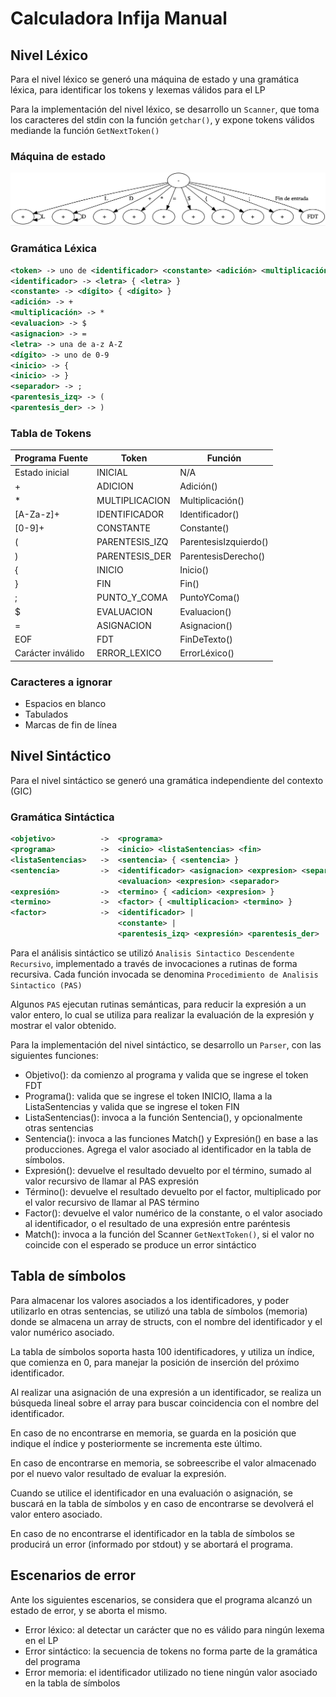 # Calculadora Infija Manual

## Nivel Léxico

Para el nivel léxico se generó una máquina de estado y una gramática léxica, para identificar los tokens y lexemas válidos para el LP

Para la implementación del nivel léxico, se desarrollo un `Scanner`, que toma los caracteres del stdin con la función `getchar()`, y expone tokens válidos mediande la función `GetNextToken()`

### Máquina de estado

![Diagrama](diagrama.png)

### Gramática Léxica

```xml
<token> -> uno de <identificador> <constante> <adición> <multiplicación> <evaluacion> <asignacion> <inicio> <fin> <separador> <parentesis_izq> <parentesis_der>
<identificador> -> <letra> { <letra> }
<constante> -> <dígito> { <dígito> }
<adición> -> +
<multiplicación> -> *
<evaluacion> -> $
<asignacion> -> =
<letra> -> una de a-z A-Z
<dígito> -> uno de 0-9
<inicio> -> {
<inicio> -> }
<separador> -> ;
<parentesis_izq> -> (
<parentesis_der> -> )
```

### Tabla de Tokens

| Programa Fuente   | Token          | Función               |
| ----------------- | -------------- | --------------------- |
| Estado inicial    | INICIAL        | N/A                   |
| +                 | ADICION        | Adición()             |
| *                 | MULTIPLICACION | Multiplicación()      |
| [A-Za-z]+         | IDENTIFICADOR  | Identificador()       |
| [0-9]+            | CONSTANTE      | Constante()           |
| (                 | PARENTESIS_IZQ | ParentesisIzquierdo() |
| )                 | PARENTESIS_DER | ParentesisDerecho()   |
| {                 | INICIO         | Inicio()              |
| }                 | FIN            | Fin()                 |
| ;                 | PUNTO_Y_COMA   | PuntoYComa()          |
| $                 | EVALUACION     | Evaluacion()          |
| =                 | ASIGNACION     | Asignacion()          |
| EOF               | FDT            | FinDeTexto()          |
| Carácter inválido | ERROR_LEXICO   | ErrorLéxico()         |


### Caracteres a ignorar

- Espacios en blanco
- Tabulados
- Marcas de fin de línea

## Nivel Sintáctico

Para el nivel sintáctico se generó una gramática independiente del contexto (GIC)

### Gramática Sintáctica

```xml
<objetivo>          ->  <programa>
<programa>          ->  <inicio> <listaSentencias> <fin>
<listaSentencias>   ->  <sentencia> { <sentencia> } 
<sentencia>         ->  <identificador> <asignacion> <expresion> <separador> |
			            <evaluacion> <expresion> <separador>
<expresión>         ->  <termino> { <adicion> <expresion> }
<termino>           ->  <factor> { <multiplicacion> <termino> }
<factor>            ->  <identificador> |
                        <constante> |
                        <parentesis_izq> <expresión> <parentesis_der>
```

Para el análisis sintáctico se utilizó `Analisis Sintactico Descendente Recursivo`, implementado a través de invocaciones a rutinas de forma recursiva.
Cada función invocada se denomina `Procedimiento de Analisis Sintactico (PAS)`

Algunos `PAS` ejecutan rutinas semánticas, para reducir la expresión a un valor entero, lo cual se utiliza para realizar la evaluación de la expresión y mostrar el valor obtenido.

Para la implementación del nivel sintáctico, se desarrollo un `Parser`, con las siguientes funciones:

- Objetivo(): da comienzo al programa y valida que se ingrese el token FDT
- Programa(): valida que se ingrese el token INICIO, llama a la ListaSentencias y valida que se ingrese el token FIN
- ListaSentencias(): invoca a la función Sentencia(), y opcionalmente otras sentencias
- Sentencia(): invoca a las funciones Match() y Expresión() en base a las producciones. Agrega el valor asociado al identificador en la tabla de símbolos.
- Expresión(): devuelve el resultado devuelto por el término, sumado al valor recursivo de llamar al PAS expresión
- Término(): devuelve el resultado devuelto por el factor, multiplicado por el valor recursivo de llamar al PAS término
- Factor(): devuelve el valor numérico de la constante, o el valor asociado al identificador, o el resultado de una expresión entre paréntesis
- Match(): invoca a la función del Scanner `GetNextToken()`, si el valor no coincide con el esperado se produce un error sintáctico

## Tabla de símbolos

Para almacenar los valores asociados a los identificadores, y poder utilizarlo en otras sentencias, se utilizó una tabla de símbolos (memoria) donde se almacena un array de structs, con el nombre del identificador y el valor numérico asociado.

La tabla de símbolos soporta hasta 100 identificadores, y utiliza un índice, que comienza en 0, para manejar la posición de inserción del próximo identificador.

Al realizar una asignación de una expresión a un identificador, se realiza un búsqueda lineal sobre el array para buscar coincidencia con el nombre del identificador.

En caso de no encontrarse en memoria, se guarda en la posición que indique el índice y posteriormente se incrementa este último.

En caso de encontrarse en memoria, se sobreescribe el valor almacenado por el nuevo valor resultado de evaluar la expresión.

Cuando se utilice el identificador en una evaluación o asignación, se buscará en la tabla de símbolos y en caso de encontrarse se devolverá el valor entero asociado.

En caso de no encontrarse el identificador en la tabla de símbolos se producirá un error (informado por stdout) y se abortará el programa.

## Escenarios de error

Ante los siguientes escenarios, se considera que el programa alcanzó un estado de error, y se aborta el mismo.

- Error léxico: al detectar un carácter que no es válido para ningún lexema en el LP
- Error sintáctico: la secuencia de tokens no forma parte de la gramática del programa
- Error memoria: el identificador utilizado no tiene ningún valor asociado en la tabla de símbolos